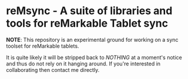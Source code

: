 # reMsync - A suite of libraries and tools for reMarkable Tablet sync

**NOTE**: This repository is an experimental ground for working on a sync
toolset for reMarkable tablets.

It is quite likely it will be stripped back to _NOTHING_ at a moment's notice
and thus do not rely on it hanging around. If you're interested in collaborating
then contact me directly.

